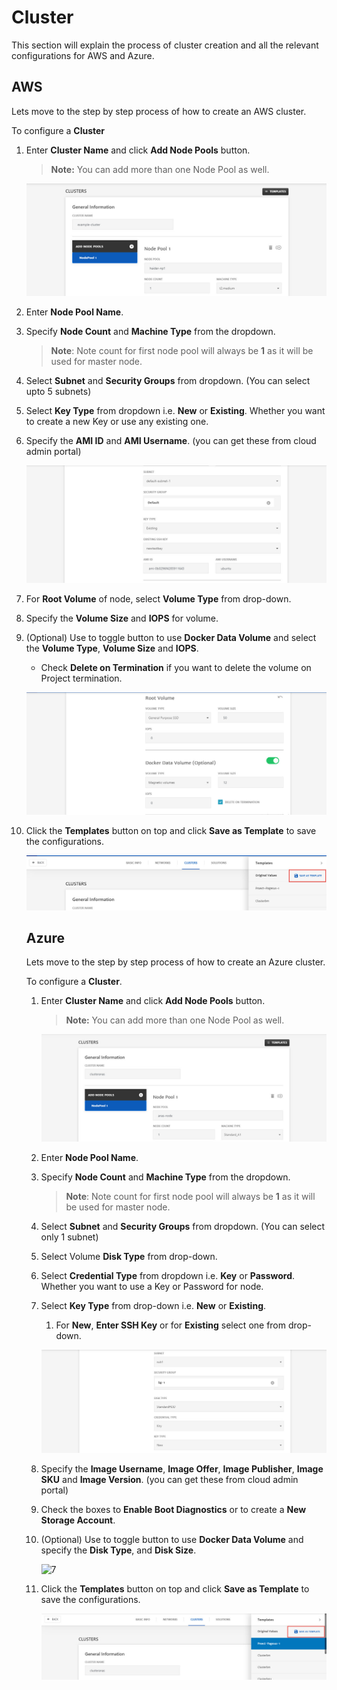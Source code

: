 # Cluster

This section will explain the process of cluster creation and all the relevant configurations for AWS and Azure. 

## AWS

Lets move to the step by step process of how to create an AWS cluster.

To configure a **Cluster**

1. Enter **Cluster Name** and click **Add Node Pools** button. 

   > **Note:** You can add more than one Node Pool as well. 

   ![1](imgs\1.jpg)

2. Enter **Node Pool Name**.

3. Specify **Node Count** and **Machine Type** from the dropdown.

   > **Note**: Note count for first node pool will always be **1** as it will be used for master node.  

4. Select **Subnet** and **Security Groups** from dropdown. (You can select upto 5 subnets)

5. Select **Key Type** from dropdown i.e. **New** or **Existing**.
   Whether you want to create a new Key or use any existing one.

6. Specify the **AMI ID** and **AMI Username**. (you can get these from cloud admin portal)

   ![2](imgs\2.jpg)

7. For **Root Volume** of node, select **Volume Type** from drop-down.

8. Specify the **Volume Size** and **IOPS** for volume. 

9. (Optional) Use to toggle button to use **Docker Data Volume** and select the **Volume Type**, **Volume Size** and **IOPS**.

   - Check **Delete on Termination** if you want to delete the volume on Project termination. 

   ![3](imgs\3.jpg)

10. Click the **Templates** button on top and click **Save as Template** to save the configurations.

    ![4](imgs\4.jpg)

    ## Azure

    Lets move to the step by step process of how to create an Azure cluster.

    To configure a **Cluster**.

    1. Enter **Cluster Name** and click **Add Node Pools** button. 

       > **Note:** You can add more than one Node Pool as well. 

       ![5](imgs\5.jpg)

    2. Enter **Node Pool Name**.

    3. Specify **Node Count** and **Machine Type** from the dropdown.

       > **Note**: Note count for first node pool will always be **1** as it will be used for master node.  

    4. Select **Subnet** and **Security Groups** from dropdown. (You can select only 1 subnet)

    5. Select Volume **Disk Type** from drop-down.

    6. Select **Credential Type** from dropdown i.e. **Key** or **Password**.
       Whether you want to use a Key or Password for node.

    7. Select **Key Type** from drop-down i.e. **New** or **Existing**.

       1. For **New**, **Enter SSH Key** or for **Existing** select one from drop-down.

       ![6](imgs\6.jpg)

    8. Specify the **Image Username**, **Image Offer**, **Image Publisher**, **Image SKU** and **Image Version**. (you can get these from cloud admin portal)

    9. Check the boxes to **Enable Boot Diagnostics** or to create a **New Storage Account**. 

    10. (Optional) Use to toggle button to use **Docker Data Volume** and specify the **Disk Type**, and **Disk Size**.

        ![7](F:\CloudPlex\user-documentation\pages\user-guide\examples\templates\cluster\imgs\7.jpg)

    11. Click the **Templates** button on top and click **Save as Template** to save the configurations.

        ![8](imgs\8.jpg)